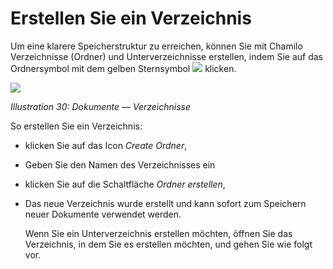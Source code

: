 # Erstellen Sie ein Verzeichnis

Um eine klarere Speicherstruktur zu erreichen, können Sie mit Chamilo Verzeichnisse \(Ordner\) und Unterverzeichnisse erstellen, indem Sie auf das Ordnersymbol mit dem gelben Sternsymbol ![](../../.gitbook/assets/graphics114.png) klicken.

![](../../.gitbook/assets/images32%20%282%29.png)

_Illustration 30: Dokumente — Verzeichnisse_

So erstellen Sie ein Verzeichnis:

* klicken Sie auf das Icon _Create Ordner_,
* Geben Sie den Namen des Verzeichnisses ein
* klicken Sie auf die Schaltfläche _Ordner erstellen_,
* Das neue Verzeichnis wurde erstellt und kann sofort zum Speichern neuer Dokumente verwendet werden.

  Wenn Sie ein Unterverzeichnis erstellen möchten, öffnen Sie das Verzeichnis, in dem Sie es erstellen möchten, und gehen Sie wie folgt vor.

